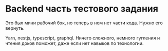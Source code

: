 # Backend часть тестового задания

Это был мини рабочий бэк, но теперь в нем нет части кода. Нужно его вернуть.

Yarn, nestjs, typescript, graphql. Ничего сложного, немного гугления и чтения
доков поможет, даже если нет навыков по технологии.

